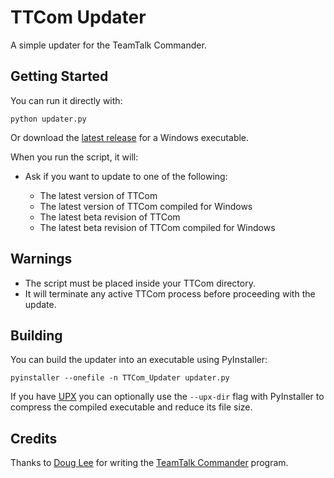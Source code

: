 # TTCom Updater
A simple updater for the TeamTalk Commander.

## Getting Started

You can run it directly with:

```
python updater.py
```

Or download the [latest release](https://github.com/JonathanR529/TTComUpdater/releases/latest) for a Windows executable.

When you run the script, it will:

* Ask if you want to update to one of the following:

  * The latest version of TTCom
  * The latest version of TTCom compiled for Windows
  * The latest beta revision of TTCom
  * The latest beta revision of TTCom compiled for Windows

## Warnings

* The script must be placed inside your TTCom directory.
* It will terminate any active TTCom process before proceeding with the update.

## Building

You can build the updater into an executable using PyInstaller:

```
pyinstaller --onefile -n TTCom_Updater updater.py
```

If you have [UPX](https://upx.github.io/) you can optionally use the `--upx-dir` flag with PyInstaller to compress the compiled executable and reduce its file size.

## Credits

Thanks to [Doug Lee](https://dlee.org/) for writing the [TeamTalk Commander](https://dlee.org/teamtalk/ttcom/) program.